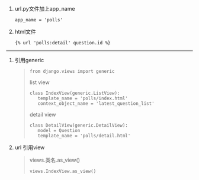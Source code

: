 1. url.py文件加上app_name

   ```
   app_name = 'polls'
   ```

2. html文件

   ```
   {% url 'polls:detail' question.id %}
   ```

   

<hr>

1. 引用generic

   >```
   >from django.views import generic
   >```
   >
   >list view
   >
   >```
   >class IndexView(generic.ListView):
   >    template_name = 'polls/index.html'
   >    context_object_name = 'latest_question_list'
   >```
   >
   >detail view
   >
   >```
   >class DetailView(generic.DetailView):
   >    model = Question
   >    template_name = 'polls/detail.html'
   >```

2. url 引用view

   >views.类名.as_view()
   >
   >```
   >views.IndexView.as_view()
   >```

   